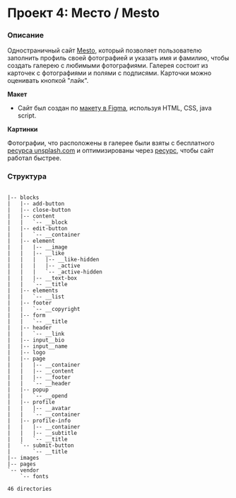 # Проект 4: Место / Mesto

### Описание

Одностраничный сайт [Mesto](https://wunder-frau.github.io/mesto/), который позволяет пользователю заполнить профиль своей фотографией и указать имя и фамилию,
чтобы создать галерею с любимыми фотографиями. Галерея состоит из карточек с фотографиями и полями с подписями.
Карточки можно оценивать кнопкой "лайк".

**Макет**

* Сайт был создан по [макету в Figma](https://www.figma.com/file/2cn9N9jSkmxD84oJik7xL7/JavaScript.-Sprint-4?node-id=0%3A1),
используя HTML, CSS, java script. 

**Картинки**

Фотографии, что расположены в галерее были взяты с бесплатного [ресурса unsplash.com](https://unsplash.com/)
и оптимизированы через [ресурс](https://tinypng.com/), чтобы сайт работал быстрее.

### Структура
```gitignore

|-- blocks
|   |-- add-button
|   |-- close-button
|   |-- content
|   |   `-- __block
|   |-- edit-button
|   |   `-- __container
|   |-- element
|   |   |-- __image
|   |   |-- __like
|   |   |   |-- __like-hidden
|   |   |   |-- _active
|   |   |   `-- _active-hidden
|   |   |-- __text-box
|   |   `-- __title
|   |-- elements
|   |   `-- __list
|   |-- footer
|   |   `-- __copyright
|   |-- form
|   |   `-- __title
|   |-- header
|   |   `-- __link
|   |-- input__bio
|   |-- input__name
|   |-- logo
|   |-- page
|   |   |-- __container
|   |   |-- __content
|   |   |-- __footer
|   |   `-- __header
|   |-- popup
|   |   `-- __opend
|   |-- profile
|   |   |-- __avatar
|   |   `-- __container
|   |-- profile-info
|   |   |-- __container
|   |   |-- __subtitle
|   |   `-- __title
|   `-- submit-button
|       `-- __title
|-- images
|-- pages
`-- vendor
    `-- fonts

46 directories
